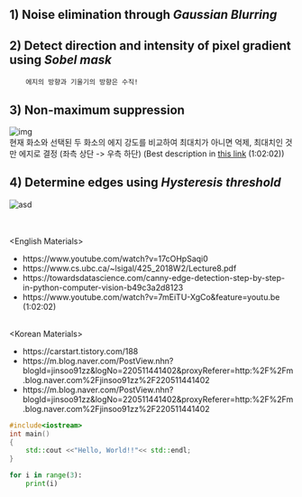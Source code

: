 ## 1) Noise elimination through *Gaussian Blurring*
## 2) Detect direction and intensity of pixel gradient using *Sobel mask*
        에지의 방향과 기울기의 방향은 수직!
## 3) Non-maximum suppression

![img](https://docs.opencv.org/master/nms.jpg)   
현재 화소와 선택된 두 화소의 에지 강도를 비교하여 최대치가 아니면 억제, 최대치인 것만 에지로 결정 (좌측 상단 -> 우측 하단)
(Best description in [this link](https://www.youtube.com/watch?v=7mEiTU-XgCo&feature=youtu.be) (1:02:02))
        
## 4) Determine edges using *Hysteresis threshold*
![asd](https://docs.opencv.org/master/hysteresis.jpg)



<br>
<br>
&lt;English Materials&gt;<br>
<ul>
        <li>https://www.youtube.com/watch?v=17cOHpSaqi0</li>
        <li>https://www.cs.ubc.ca/~lsigal/425_2018W2/Lecture8.pdf</li>
        <li>https://towardsdatascience.com/canny-edge-detection-step-by-step-in-python-computer-vision-b49c3a2d8123</li>
        <li>https://www.youtube.com/watch?v=7mEiTU-XgCo&feature=youtu.be (1:02:02)</li><br>
</ul>
&lt;Korean Materials&gt;<br>
<ul>
        <li>https://carstart.tistory.com/188</li>
        <li>https://m.blog.naver.com/PostView.nhn?blogId=jinsoo91zz&logNo=220511441402&proxyReferer=http:%2F%2Fm.blog.naver.com%2Fjinsoo91zz%2F220511441402</li>
        <li>https://m.blog.naver.com/PostView.nhn?blogId=jinsoo91zz&logNo=220511441402&proxyReferer=http:%2F%2Fm.blog.naver.com%2Fjinsoo91zz%2F220511441402</li>
</ul>


```C++
#include<iostream>
int main() 
{ 
    std::cout <<"Hello, World!!"<< std::endl;
}
```

```python
for i in range(3):
    print(i)
```
